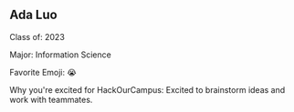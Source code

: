 ## Ada Luo

Class of: 2023

Major: Information Science

Favorite Emoji: 😭

Why you're excited for HackOurCampus: Excited to brainstorm ideas and work with teammates.